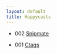 ```yaml
---
layout: default
title: Happycasts
---
```


<section class="container content">
  <ul class="listing">
      <li>
        <span>002</span> <a href="002-snipmate.html">Snipmate</a>
      </li>
  </ul>
  <ul class="listing">
      <li>
        <span>001</span> <a href="001-ctags.html">Ctags</a>
      </li>
  </ul>
</section>
